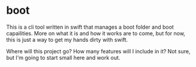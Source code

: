 # boot

This is a cli tool written in swift that manages a boot folder and
boot capailities. More on what it is and how it works are to come, but
for now, this is just a way to get my hands dirty with swift.

Where will this project go? How many features will I include in it?
Not sure, but I'm going to start small here and work out.
